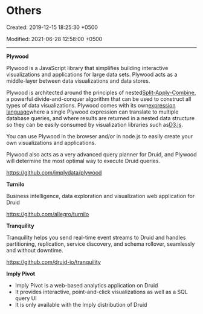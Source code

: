 # Others

Created: 2019-12-15 18:25:30 +0500

Modified: 2021-06-28 12:58:00 +0500

---

**Plywood**

Plywood is a JavaScript library that simplifies building interactive visualizations and applications for large data sets. Plywood acts as a middle-layer between data visualizations and data stores.



Plywood is architected around the principles of nested[Split-Apply-Combine](http://www.jstatsoft.org/article/view/v040i01/v40i01.pdf), a powerful divide-and-conquer algorithm that can be used to construct all types of data visualizations. Plywood comes with its own[expression language](https://github.com/implydata/plywood/blob/master/docs/expressions.md)where a single Plywood expression can translate to multiple database queries, and where results are returned in a nested data structure so they can be easily consumed by visualization libraries such as[D3.js](http://d3js.org/).



You can use Plywood in the browser and/or in node.js to easily create your own visualizations and applications.



Plywood also acts as a very advanced query planner for Druid, and Plywood will determine the most optimal way to execute Druid queries.



<https://github.com/implydata/plywood>



**Turnilo**

Business intelligence, data exploration and visualization web application for Druid

<https://github.com/allegro/turnilo>



**Tranquility**

Tranquility helps you send real-time event streams to Druid and handles partitioning, replication, service discovery, and schema rollover, seamlessly and without downtime.

<https://github.com/druid-io/tranquility>



**Imply Pivot**
-   Imply Pivot is a web-based analytics application on Druid
-   It provides interactive, point-and-click visualizations as well as a SQL query UI
-   It is only available with the Imply distribution of Druid
